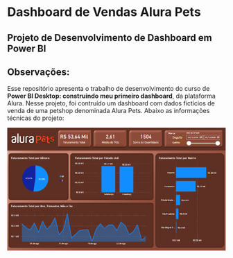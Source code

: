 # Dashboard de Vendas Alura Pets
## Projeto de Desenvolvimento de Dashboard em Power BI

## **Observações:**

Esse repositório apresenta o trabalho de desenvolvimento do curso de **Power BI Desktop: construindo meu primeiro dashboard**, da plataforma Alura. Nesse projeto, foi contruído um dashboard com dados fictícios de venda de uma petshop denominada Alura Pets. Abaixo as informações técnicas do projeto:

![alt text](https://github.com/mfaysoares/Alura_Pets/blob/main/Dashboard.PNG)
